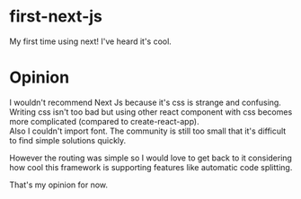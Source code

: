 # first-next-js
My first time using next! I've heard it's cool.

# Opinion

I wouldn't recommend Next Js because it's css is strange and confusing.<br>
Writing css isn't too bad but using other react component with css becomes more complicated (compared to create-react-app).<br>
Also I couldn't import font. The community is still too small that it's difficult to find simple solutions quickly.<br>

However the routing was simple so I would love to get back to it considering how cool this framework is supporting features like automatic code splitting.<br>


That's my opinion for now.
